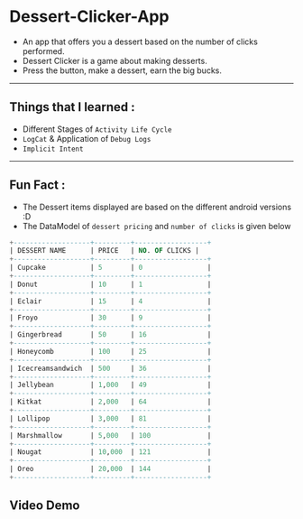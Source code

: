 # Dessert-Clicker-App
- An app that offers you a dessert based on the number of clicks performed.
- Dessert Clicker is a game about making desserts.
- Press the button, make a dessert, earn the big bucks.

---
## Things that I learned :

- Different Stages of `Activity Life Cycle`
- `LogCat` & Application of `Debug Logs`
- `Implicit Intent`

---
## Fun Fact :
- The Dessert items displayed are based on the different android versions :D
- The DataModel of `dessert pricing` and `number of clicks` is given below

```sql
+-------------------+---------+------------------+
| DESSERT NAME      | PRICE   | NO. OF CLICKS |
+-------------------+---------+------------------+
| Cupcake           | 5       | 0                |
+-------------------+---------+------------------+
| Donut             | 10      | 1                |
+-------------------+---------+------------------+
| Eclair            | 15      | 4                |
+-------------------+---------+------------------+
| Froyo             | 30      | 9                |
+-------------------+---------+------------------+
| Gingerbread       | 50      | 16               |
+-------------------+---------+------------------+
| Honeycomb         | 100     | 25               |
+-------------------+---------+------------------+
| Icecreamsandwich  | 500     | 36               |
+-------------------+---------+------------------+
| Jellybean         | 1,000   | 49               |
+-------------------+---------+------------------+
| Kitkat            | 2,000   | 64               |
+-------------------+---------+------------------+
| Lollipop          | 3,000   | 81               |
+-------------------+---------+------------------+
| Marshmallow       | 5,000   | 100              |
+-------------------+---------+------------------+
| Nougat            | 10,000  | 121              |
+-------------------+---------+------------------+
| Oreo              | 20,000  | 144              |
+-------------------+---------+------------------+
```

## Video Demo

